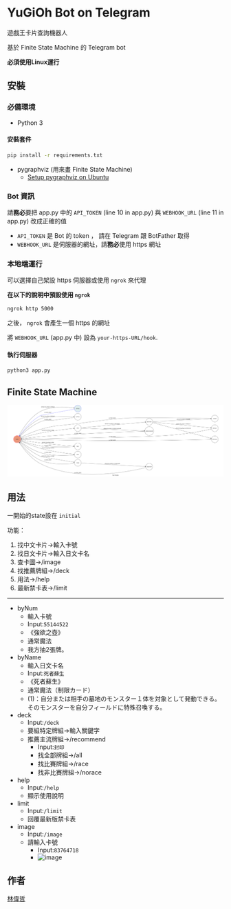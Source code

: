 # YuGiOh Bot on Telegram

遊戲王卡片查詢機器人

基於 Finite State Machine 的 Telegram bot

**必須使用Linux運行**

## 安裝

### 必備環境
* Python 3

#### 安裝套件
```sh
pip install -r requirements.txt
```

* pygraphviz (用來畫 Finite State Machine)
    * [Setup pygraphviz on Ubuntu](http://www.jianshu.com/p/a3da7ecc5303)

### Bot 資訊

請**務必**要把 app.py 中的 `API_TOKEN` (line 10 in app.py) 與 `WEBHOOK_URL` (line 11 in app.py) 改成正確的值

* `API_TOKEN` 是 Bot 的 token ， 請在 Telegram 跟 BotFather 取得
* `WEBHOOK_URL` 是伺服器的網址，請**務必**使用 https 網址

### 本地端運行
可以選擇自己架設 https 伺服器或使用 `ngrok` 來代理

**在以下的說明中預設使用 `ngrok`**

```sh
ngrok http 5000
```

之後， `ngrok` 會產生一個 https 的網址

將 `WEBHOOK_URL` (app.py 中) 設為 `your-https-URL/hook`.

#### 執行伺服器

```sh
python3 app.py
```

## Finite State Machine
![fsm](./img/show-fsm.png)

## 用法
一開始的state設在 `initial`

功能：

1. 找中文卡片→輸入卡號
2. 找日文卡片→輸入日文卡名
3. 查卡圖→/image
4. 找推薦牌組→/deck
5. 用法→/help
6. 最新禁卡表→/limit

----------

* byNum
	* 輸入卡號
	* Input:`55144522` 
	* 《強欲之壺》
	* 通常魔法
	* 我方抽2張牌。
* byName
	* 輸入日文卡名
	* Input:`死者蘇生`
	* 《死者蘇生》
	* 通常魔法（制限カード）
	* (1)：自分または相手の墓地のモンスター１体を対象として発動できる。
そのモンスターを自分フィールドに特殊召喚する。
* deck
	* Input:`/deck`
	* 要組特定牌組→輸入關鍵字
	* 推薦主流牌組→/recommend
		* Input:`封印`
		* 找全部牌組→/all
		* 找比賽牌組→/race
		* 找非比賽牌組→/norace
* help
	* Input:`/help`
	* 顯示使用說明
* limit
	* Input:`/limit`
	* 回覆最新版禁卡表
* image
	* Input:`/image`
	* 請輸入卡號
		* Input:`83764718`
		* ![image](http://cdn.asia.xpg.cards/card-image/ST17/JP022/fd5781eb-64e4-41c4-ab88-bc1a374fd4e0200X282.jpg?v=1)

## 作者
[林偉哲](https://github.com/linpaul2004)
